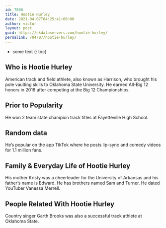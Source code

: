 ```yaml
---
id: 7806
title: Hootie Hurley
date: 2021-04-07T04:25:41+00:00
author: victor
layout: post
guid: https://ukdataservers.com/hootie-hurley/
permalink: /04/07/hootie-hurley/
---
```


* some text
{: toc}


## Who is Hootie Hurley



American track and field athlete, also known as Harrison, who brought his pole vaulting skills to Oklahoma State University. He earned All-Big 12 honors in 2018 after competing at the Big 12 Championships.

                
                
                
## Prior to Popularity



He won 2 team state champion track titles at Fayetteville High School.

                
                
                
## Random data



He&#8217;s popular on the app TikTok where he posts lip-sync and comedy videos for 1.1 million fans.

                
                
                
## Family & Everyday Life of Hootie Hurley



His mother Kristy was a cheerleader for the University of Arkansas and his father&#8217;s name is Edward. He has brothers named Sam and Turner. He dated YouTuber Vanessa Merrell.

                
                
                
## People Related With Hootie Hurley



Country singer Garth Brooks was also a successful track athlete at Oklahoma State.

                
              
            
          
          
          